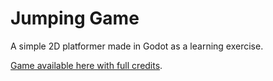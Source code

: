 # Jumping Game

A simple 2D platformer made in Godot as a learning exercise.

[Game available here with full credits](https://davidballestermena.itch.io/jumping-game).
